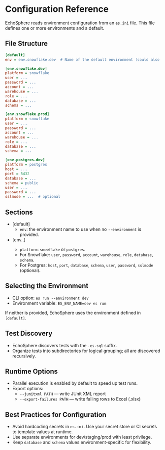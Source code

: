 # Configuration Reference

EchoSphere reads environment configuration from an `es.ini` file. This file defines one or more environments and a default.

## File Structure
```ini
[default]
env = env.snowflake.dev  # Name of the default environment (could also be env.postgres.dev)

[env.snowflake.dev]
platform = snowflake
user = ...
password = ...
account = ...
warehouse = ...
role = ...
database = ...
schema = ...

[env.snowflake.prod]
platform = snowflake
user = ...
password = ...
account = ...
warehouse = ...
role = ...
database = ...
schema = ...

[env.postgres.dev]
platform = postgres
host = ...
port = 5432
database = ...
schema = public
user = ...
password = ...
sslmode = ...  # optional
```

## Sections
- [default]
  - `env`: the environment name to use when no `--environment` is provided.
- [env.<platform>.<name>]
  - `platform`: `snowflake` or `postgres`.
  - For Snowflake: `user`, `password`, `account`, `warehouse`, `role`, `database`, `schema`.
  - For Postgres: `host`, `port`, `database`, `schema`, `user`, `password`, `sslmode` (optional).

## Selecting the Environment
- CLI option: `es run --environment dev`
- Environment variable: `ES_ENV_NAME=dev es run`

If neither is provided, EchoSphere uses the environment defined in `[default]`.

## Test Discovery
- EchoSphere discovers tests with the `.es.sql` suffix.
- Organize tests into subdirectories for logical grouping; all are discovered recursively.

## Runtime Options
- Parallel execution is enabled by default to speed up test runs.
- Export options:
  - `--junitxml PATH` — write JUnit XML report
  - `--export-failures PATH` — write failing rows to Excel (.xlsx)

## Best Practices for Configuration
- Avoid hardcoding secrets in `es.ini`. Use your secret store or CI secrets to template values at runtime.
- Use separate environments for dev/staging/prod with least privilege.
- Keep `database` and `schema` values environment-specific for flexibility.
